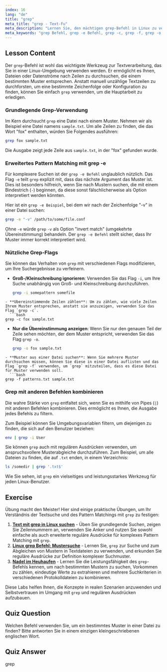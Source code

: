 ```yaml
---
index: 16
lang: "de"
title: "grep"
meta_title: "grep - Text-Fu"
meta_description: "Lernen Sie, den mächtigen grep-Befehl in Linux zu verwenden, um nach Textmustern zu suchen. Diese Anleitung behandelt die grundlegende Verwendung, den grep -e Befehl, grep -c zum Zählen und andere wesentliche Optionen für die effektive Textverarbeitung."
meta_keywords: "grep Befehl, grep -e Befehl, grep -c, grep -f, grep -o, grep -e Beispiel, linux grep, Text suchen, Mustererkennung, Textverarbeitung, linux Tutorial"
---
```


## Lesson Content

Der `grep`-Befehl ist wohl das wichtigste Werkzeug zur Textverarbeitung, das Sie in einer Linux-Umgebung verwenden werden. Er ermöglicht es Ihnen, Dateien oder Datenströme nach Zeilen zu durchsuchen, die einem bestimmten Muster entsprechen. Anstatt manuell unzählige Textzeilen zu durchforsten, um eine bestimmte Zeichenfolge oder Konfiguration zu finden, können Sie einfach `grep` verwenden, um die Hauptarbeit zu erledigen.

### Grundlegende Grep-Verwendung

Im Kern durchsucht `grep` eine Datei nach einem Muster. Nehmen wir als Beispiel eine Datei namens `sample.txt`. Um alle Zeilen zu finden, die das Wort "fox" enthalten, würden Sie Folgendes ausführen:

```bash
grep fox sample.txt
```

Die Ausgabe zeigt jede Zeile aus `sample.txt`, in der "fox" gefunden wurde.

### Erweitertes Pattern Matching mit grep -e

Für komplexere Suchen ist der `grep -e Befehl` unglaublich nützlich. Das Flag `-e` teilt `grep` explizit mit, dass das nächste Argument das Muster ist. Dies ist besonders hilfreich, wenn Sie nach Mustern suchen, die mit einem Bindestrich (`-`) beginnen, da diese sonst fälschlicherweise als Option interpretiert werden könnten.

Hier ist ein `grep -e Beispiel`, bei dem wir nach der Zeichenfolge "-v" in einer Datei suchen:

```bash
grep -e "-v" /path/to/some/file.conf
```

Ohne `-e` würde `grep` `-v` als Option "invert match" (umgekehrte Übereinstimmung) behandeln. Der `grep -e Befehl` stellt sicher, dass Ihr Muster immer korrekt interpretiert wird.

### Nützliche Grep-Flags

Sie können das Verhalten von `grep` mit verschiedenen Flags modifizieren, um Ihre Suchergebnisse zu verfeinern.

- **Groß-/Kleinschreibung ignorieren**: Verwenden Sie das Flag `-i`, um Ihre Suche unabhängig von Groß- und Kleinschreibung durchzuführen.

  ```bash
  grep -i somepattern somefile
  ```

````
- **Übereinstimmende Zeilen zählen**: Um zu zählen, wie viele Zeilen Ihrem Muster entsprechen, anstatt sie anzuzeigen, verwenden Sie das Flag `grep -c`.
  ```bash
grep -c fox sample.txt
````

- **Nur die Übereinstimmung anzeigen**: Wenn Sie nur den genauen Teil der Zeile sehen möchten, der dem Muster entspricht, verwenden Sie das Flag `grep -o`.

  ```bash
  grep -o fox sample.txt
  ```

````
- **Muster aus einer Datei suchen**: Wenn Sie mehrere Muster durchsuchen müssen, können Sie diese in einer Datei auflisten und das Flag `grep -f` verwenden, um `grep` mitzuteilen, dass es diese Datei für Muster verwenden soll.
  ```bash
grep -f patterns.txt sample.txt
````

### Grep mit anderen Befehlen kombinieren

Die wahre Stärke von `grep` entfaltet sich, wenn Sie es mithilfe von Pipes (`|`) mit anderen Befehlen kombinieren. Dies ermöglicht es Ihnen, die Ausgabe jedes Befehls zu filtern.

Zum Beispiel können Sie Umgebungsvariablen filtern, um diejenigen zu finden, die sich auf den Benutzer beziehen:

```bash
env | grep -i User
```

Sie können `grep` auch mit regulären Ausdrücken verwenden, um anspruchsvollere Musterabgleiche durchzuführen. Zum Beispiel, um alle Dateien zu finden, die auf `.txt` enden, in einem Verzeichnis:

```bash
ls /somedir | grep '.txt$'
```

Wie Sie sehen, ist `grep` ein vielseitiges und leistungsstarkes Werkzeug für jeden Linux-Benutzer.

## Exercise

Übung macht den Meister! Hier sind einige praktische Übungen, um Ihr Verständnis der Textsuche und des Pattern Matchings mit `grep` zu festigen:

1. **[Text mit grep in Linux suchen](https://labex.io/de/labs/comptia-search-text-with-grep-in-linux-590841)** - Üben Sie grundlegende Suchen, zeigen Sie Zeilennummern an, verwenden Sie Anker und nutzen Sie sowohl einfache als auch erweiterte reguläre Ausdrücke für komplexes Pattern Matching mit `grep`.
2. **[Linux grep Befehl: Mustersuche](https://labex.io/de/labs/linux-linux-grep-command-pattern-searching-219192)** - Lernen Sie, `grep` zur Suche und zum Abgleichen von Mustern in Textdateien zu verwenden, und erkunden Sie reguläre Ausdrücke zur Definition komplexer Suchmuster.
3. **[Nadel im Heuhaufen](https://labex.io/de/labs/linux-needle-in-the-haystack-388109)** - Lernen Sie die Leistungsfähigkeit des `grep`-Befehls kennen, um nach bestimmten Mustern zu suchen, Vorkommen zu zählen, eindeutige Werte zu extrahieren und mehrere Suchkriterien in verschiedenen Protokolldateien zu kombinieren.

Diese Labs helfen Ihnen, die Konzepte in realen Szenarien anzuwenden und Selbstvertrauen im Umgang mit `grep` und regulären Ausdrücken aufzubauen.

## Quiz Question

Welchen Befehl verwenden Sie, um ein bestimmtes Muster in einer Datei zu finden? Bitte antworten Sie in einem einzigen kleingeschriebenen englischen Wort.

## Quiz Answer

grep
